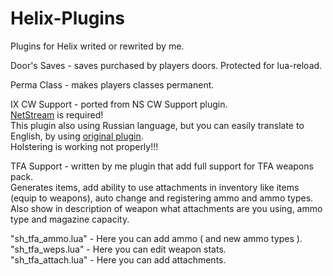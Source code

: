 # Helix-Plugins
Plugins for Helix writed or rewrited by me.


Door's Saves - saves purchased by players doors. Protected for lua-reload.

Perma Class - makes players classes permanent.

IX CW Support - ported from NS CW Support plugin.  
[NetStream](https://github.com/NebulousCloud/helix-hl2rp/blob/master/schema/libs/thirdparty/sh_netstream2.lua) is required!  
This plugin also using Russian language, but you can easily translate to English, by using [original plugin](https://github.com/rebel1324/BlackTea-Nutscript-Plugins/tree/master/cwsupport).  
Holstering is working not properly!!!

TFA Support - written by me plugin that add full support for TFA weapons pack.  
Generates items, add ability to use attachments in inventory like items (equip to weapons), auto change and registering ammo and ammo types.  
Also show in description of weapon what attachments are you using, ammo type and magazine capacity.  
  
"sh_tfa_ammo.lua" - Here you can add ammo ( and new ammo types ).  
"sh_tfa_weps.lua" - Here you can edit weapon stats.  
"sh_tfa_attach.lua" - Here you can add attachments.  
